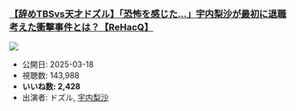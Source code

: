 ### [【辞めTBSvs天才ドズル】「恐怖を感じた…」宇内梨沙が最初に退職考えた衝撃事件とは？【ReHacQ】](https://www.youtube.com/watch?v=txVcapF766Q)
[![](https://img.youtube.com/vi/txVcapF766Q/sddefault.jpg)](https://www.youtube.com/watch?v=txVcapF766Q)
-   公開日: 2025-03-18
-   視聴数: 143,988
-   **いいね数: 2,428**
-   出演者: ドズル, [宇内梨沙](/rehacq_fan/people/宇内梨沙 "wikilink")
